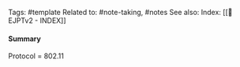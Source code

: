 Tags: #template 
Related to: #note-taking, #notes
See also: 
Index: [[📁EJPTv2 - INDEX]] 

#### Summary

Protocol = 802.11

